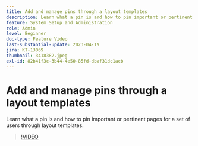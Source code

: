 ```yaml
---
title: Add and manage pins through a layout templates
description: Learn what a pin is and how to pin important or pertinent pages for a set of users through layout templates.
feature: System Setup and Administration
role: Admin
level: Beginner
doc-type: Feature Video
last-substantial-update: 2023-04-19
jira: KT-13069
thumbnail: 3418382.jpeg
exl-id: 82b41f3c-3b44-4e50-85fd-dbaf31dc1acb
---
```

# Add and manage pins through a layout templates

Learn what a pin is and how to pin important or pertinent pages for a set of users through layout templates.

>[!VIDEO](https://video.tv.adobe.com/v/3418382/?quality=12&learn=on)
